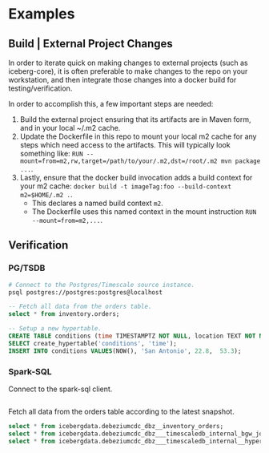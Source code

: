 # Examples
## Build | External Project Changes
In order to iterate quick on making changes to external projects (such as iceberg-core), it is often preferable to make changes to the repo on your workstation, and then integrate those changes into a docker build for testing/verification.

In order to accomplish this, a few important steps are needed:
1. Build the external project ensuring that its artifacts are in Maven form, and in your local ~/.m2 cache.
2. Update the Dockerfile in this repo to mount your local m2 cache for any steps which need access to the artifacts. This will typically look something like: `RUN --mount=from=m2,rw,target=/path/to/your/.m2,dst=/root/.m2 mvn package ...`.
3. Lastly, ensure that the docker build invocation adds a build context for your m2 cache: `docker build -t imageTag:foo --build-context m2=$HOME/.m2 .`.
    - This declares a named build context `m2`.
    - The Dockerfile uses this named context in the mount instruction `RUN --mount=from=m2,...`.

## Verification
### PG/TSDB
```bash
# Connect to the Postgres/Timescale source instance.
psql postgres://postgres:postgres@localhost
```

```sql
-- Fetch all data from the orders table.
select * from inventory.orders;

-- Setup a new hypertable.
CREATE TABLE conditions (time TIMESTAMPTZ NOT NULL, location TEXT NOT NULL, temperature DOUBLE PRECISION NULL, humidity DOUBLE PRECISION NULL);
SELECT create_hypertable('conditions', 'time');
INSERT INTO conditions VALUES(NOW(), 'San Antonio', 22.8,  53.3);
```

### Spark-SQL
Connect to the spark-sql client.
```bash
```

Fetch all data from the orders table according to the latest snapshot.
```sql
select * from icebergdata.debeziumcdc_dbz__inventory_orders;
select * from icebergdata.debeziumcdc_dbz___timescaledb_internal_bgw_job_stat;
select * from icebergdata.debeziumcdc_dbz___timescaledb_internal__hyper_1_1_chunk;
```
